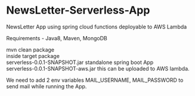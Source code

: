 # NewsLetter-Serverless-App
NewsLetter App using spring cloud functions deployable to AWS Lambda

Requirements - Java8, Maven, MongoDB

mvn clean package </br>
inside target package</br>
serverless-0.0.1-SNAPSHOT.jar standalone spring boot App</br>
serverless-0.0.1-SNAPSHOT-aws.jar this can be uploaded to AWS lambda.</br>

We need to add 2 env variables MAIL_USERNAME, MAIL_PASSWORD to send mail while running the App.
